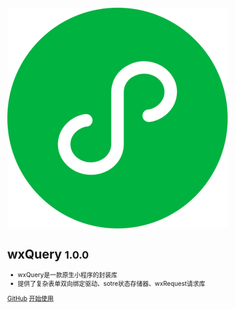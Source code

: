 ![logo](_media/icon.svg)

# wxQuery <small>1.0.0</small>
- wxQuery是一款原生小程序的封装库
- 提供了复杂表单双向绑定驱动、sotre状态存储器、wxRequest请求库

[GitHub](https://github.com/kunkunj/wx-query)
[开始使用](/pages/install.md)
